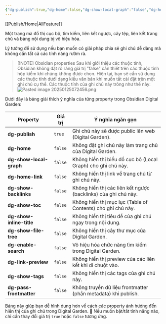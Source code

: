 ```yaml
---
{"dg-publish":true,"dg-home":false,"dg-show-local-graph":"false","dg-home-link":"false","dg-show-backlinks":"false","dg-show-toc":"false","dg-show-inline-title":"false","dg-show-file-tree":"false","dg-enable-search":"false","dg-link-preview":"false","dg-show-tags":"false","dg-pass-frontmatter":"false","dg-path":"Feature/Simple-Page.md","permalink":"/feature/simple-page/","dgHomeLink":"false","dgPassFrontmatter":true,"dgShowBacklinks":"false","dgShowLocalGraph":"false","dgShowInlineTitle":"false","dgShowFileTree":"false","dgEnableSearch":"false","dgShowToc":"false","dgLinkPreview":"false","dgShowTags":"false","noteIcon":"","updated":"2025-02-09T06:45:01.576+07:00"}
---
```



[[Publish/Home\|AllFeature]]


Một trang mà đồ thị cục bộ, tìm kiếm, liên kết ngược, cây tệp, liên kết trang chủ và bảng nội dung bị vô hiệu hóa.

Lý tưởng để sử dụng nếu bạn muốn có giải pháp chia sẻ ghi chú dễ dàng mà không cần tất cả các tính năng rườm rà.


> [!NOTE] Obsidian properties
> Sau khi giới thiệu các thuộc tính, Obsidian không đặt rõ ràng giá trị "false" cần thiết trên các thuộc tính hộp kiểm khi chúng không được chọn. Hiện tại, bạn sẽ cần sử dụng các thuộc tính dưới dạng kiểu văn bản khi muốn tắt cài đặt trên một ghi chú cụ thể. Các thuộc tính của ghi chú này trông như thế này:
> ![Pasted image 20250125072456.png](/img/user/src/Pasted%20image%2020250125072456.png)

Dưới đây là bảng giải thích ý nghĩa của từng property trong Obsidian Digital Garden:

| Property                 | Giá trị | Ý nghĩa ngắn gọn                                               |
| ------------------------ | ------- | -------------------------------------------------------------- |
| **dg-publish**           | `true`  | Ghi chú này sẽ được public lên web (Digital Garden).           |
| **dg-home**              | `false` | Không đặt ghi chú này làm trang chủ của Digital Garden.        |
| **dg-show-local-graph**  | `false` | Không hiển thị biểu đồ cục bộ (Local Graph) cho ghi chú này.   |
| **dg-home-link**         | `false` | Không hiển thị link về trang chủ từ ghi chú này.               |
| **dg-show-backlinks**    | `false` | Không hiển thị các liên kết ngược (backlinks) của ghi chú này. |
| **dg-show-toc**          | `false` | Không hiển thị mục lục (Table of Contents) cho ghi chú này.    |
| **dg-show-inline-title** | `false` | Không hiển thị tiêu đề của ghi chú ngay trong nội dung.        |
| **dg-show-file-tree**    | `false` | Không hiển thị cây thư mục của Digital Garden.                 |
| **dg-enable-search**     | `false` | Vô hiệu hóa chức năng tìm kiếm trong Digital Garden.           |
| **dg-link-preview**      | `false` | Không hiển thị preview của các liên kết khi di chuột vào.      |
| **dg-show-tags**         | `false` | Không hiển thị các tags của ghi chú này.                       |
| **dg-pass-frontmatter**  | `false` | Không truyền dữ liệu frontmatter (phần metadata) khi publish.  |

Bảng này giúp bạn dễ hình dung hơn về cách các property ảnh hưởng đến hiển thị của ghi chú trong Digital Garden. 🚀 Nếu muốn bật/tắt tính năng nào, chỉ cần thay đổi giá trị `true` hoặc `false` tương ứng.
